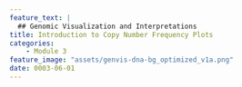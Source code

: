 ```yaml
---
feature_text: |
  ## Genomic Visualization and Interpretations
title: Introduction to Copy Number Frequency Plots
categories:
    - Module 3
feature_image: "assets/genvis-dna-bg_optimized_v1a.png"
date: 0003-06-01
---
```

